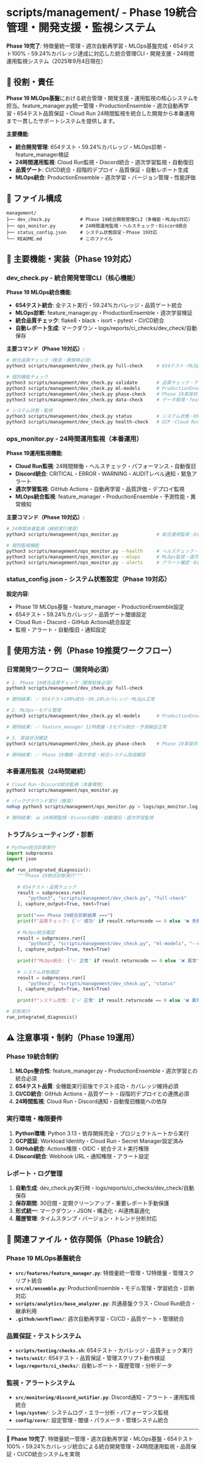 # scripts/management/ - Phase 19統合管理・開発支援・監視システム

**Phase 19完了**: 特徴量統一管理・週次自動再学習・MLOps基盤完成・654テスト100%・59.24%カバレッジ達成に対応した統合管理CLI・開発支援・24時間運用監視システム（2025年9月4日現在）

## 🎯 役割・責任

**Phase 19 MLOps基盤**における統合管理・開発支援・運用監視の核心システムを担当。feature_manager.py統一管理・ProductionEnsemble・週次自動再学習・654テスト品質保証・Cloud Run 24時間監視を統合した開発から本番運用まで一貫したサポートシステムを提供します。

**主要機能**:
- **統合開発管理**: 654テスト・59.24%カバレッジ・MLOps診断・feature_manager検証
- **24時間運用監視**: Cloud Run監視・Discord統合・週次学習監視・自動復旧
- **品質ゲート**: CI/CD統合・段階的デプロイ・品質保証・自動レポート生成
- **MLOps統合**: ProductionEnsemble・週次学習・バージョン管理・性能評価

## 📂 ファイル構成

```
management/
├── dev_check.py           # Phase 19統合開発管理CLI（多機能・MLOps対応）
├── ops_monitor.py         # 24時間運用監視・ヘルスチェック・Discord統合
├── status_config.json     # システム状態設定・Phase 19対応
└── README.md              # このファイル
```

## 🔧 主要機能・実装（Phase 19対応）

### **dev_check.py - 統合開発管理CLI（核心機能）**

**Phase 19 MLOps統合機能**:
- **654テスト統合**: 全テスト実行・59.24%カバレッジ・品質ゲート統合
- **MLOps診断**: feature_manager.py・ProductionEnsemble・週次学習検証
- **統合品質チェック**: flake8・black・isort・pytest・CI/CD統合
- **自動レポート生成**: マークダウン・logs/reports/ci_checks/dev_check/自動保存

**主要コマンド（Phase 19対応）**:
```bash
# 統合品質チェック（推奨・開発時必須）
python3 scripts/management/dev_check.py full-check     # 654テスト・MLOps・全診断

# 個別機能チェック
python3 scripts/management/dev_check.py validate       # 品質チェック・テスト実行
python3 scripts/management/dev_check.py ml-models      # ProductionEnsemble作成・検証
python3 scripts/management/dev_check.py phase-check    # Phase 19実装状況確認
python3 scripts/management/dev_check.py data-check     # データ取得・feature_manager確認

# システム状態・監視
python3 scripts/management/dev_check.py status         # システム状態・654テスト状況
python3 scripts/management/dev_check.py health-check   # GCP・Cloud Run・本番環境確認
```

### **ops_monitor.py - 24時間運用監視（本番運用）**

**Phase 19運用監視機能**:
- **Cloud Run監視**: 24時間稼働・ヘルスチェック・パフォーマンス・自動復旧
- **Discord統合**: CRITICAL・ERROR・WARNING・AUDITレベル通知・緊急アラート
- **週次学習監視**: GitHub Actions・自動再学習・品質評価・デプロイ監視
- **MLOps統合監視**: feature_manager・ProductionEnsemble・予測性能・異常検知

**主要コマンド（Phase 19対応）**:
```bash
# 24時間本番監視（継続実行推奨）
python3 scripts/management/ops_monitor.py              # 総合運用監視・Discord通知

# 個別監視機能
python3 scripts/management/ops_monitor.py --health     # ヘルスチェック・システム状態
python3 scripts/management/ops_monitor.py --mlops      # MLOps監視・週次学習状況
python3 scripts/management/ops_monitor.py --alerts     # アラート確認・Discord通知状況
```

### **status_config.json - システム状態設定（Phase 19対応）**

**設定内容**:
- Phase 19 MLOps基盤・feature_manager・ProductionEnsemble設定
- 654テスト・59.24%カバレッジ・品質ゲート閾値設定
- Cloud Run・Discord・GitHub Actions統合設定
- 監視・アラート・自動復旧・通知設定

## 📝 使用方法・例（Phase 19推奨ワークフロー）

### **日常開発ワークフロー（開発時必須）**

```bash
# 1. Phase 19統合品質チェック（開発前後必須）
python3 scripts/management/dev_check.py full-check

# 期待結果: ✅ 654テスト100%成功・59.24%カバレッジ・MLOps正常

# 2. MLOps・モデル管理
python3 scripts/management/dev_check.py ml-models      # ProductionEnsemble作成・検証

# 期待結果: ✅ feature_manager 12特徴量・3モデル統合・予測検証正常

# 3. 実装状況確認
python3 scripts/management/dev_check.py phase-check    # Phase 19実装状況

# 期待結果: ✅ Phase 19機能・週次学習・統合システム完成確認
```

### **本番運用監視（24時間継続）**

```bash
# Cloud Run・Discord統合監視（本番環境）
python3 scripts/management/ops_monitor.py

# バックグラウンド実行（推奨）
nohup python3 scripts/management/ops_monitor.py > logs/ops_monitor.log 2>&1 &

# 期待結果: 📊 24時間監視・Discord通知・自動復旧・週次学習監視
```

### **トラブルシューティング・診断**

```python
# Python統合診断実行
import subprocess
import json

def run_integrated_diagnosis():
    """Phase 19統合診断実行"""
    
    # 654テスト・品質チェック
    result = subprocess.run([
        "python3", "scripts/management/dev_check.py", "full-check"
    ], capture_output=True, text=True)
    
    print("=== Phase 19統合診断結果 ===")
    print(f"品質チェック: {'✅ 成功' if result.returncode == 0 else '❌ 失敗'}")
    
    # MLOps統合確認
    result = subprocess.run([
        "python3", "scripts/management/dev_check.py", "ml-models", "--dry-run"
    ], capture_output=True, text=True)
    
    print(f"MLOps統合: {'✅ 正常' if result.returncode == 0 else '❌ 異常'}")
    
    # システム状態確認
    result = subprocess.run([
        "python3", "scripts/management/dev_check.py", "status"
    ], capture_output=True, text=True)
    
    print(f"システム状態: {'✅ 正常' if result.returncode == 0 else '❌ 異常'}")

# 診断実行
run_integrated_diagnosis()
```

## ⚠️ 注意事項・制約（Phase 19運用）

### **Phase 19統合制約**

1. **MLOps整合性**: feature_manager.py・ProductionEnsemble・週次学習との統合必須
2. **654テスト品質**: 全機能実行前後でテスト成功・カバレッジ維持必須
3. **CI/CD統合**: GitHub Actions・品質ゲート・段階的デプロイとの連携必須
4. **24時間監視**: Cloud Run・Discord通知・自動復旧機能への依存

### **実行環境・権限要件**

1. **Python環境**: Python 3.13・依存関係完全・プロジェクトルートから実行
2. **GCP認証**: Workload Identity・Cloud Run・Secret Manager設定済み
3. **GitHub統合**: Actions権限・OIDC・統合テスト実行権限
4. **Discord統合**: Webhook URL・通知権限・アラート設定

### **レポート・ログ管理**

1. **自動生成**: dev_check.py実行時・logs/reports/ci_checks/dev_check/自動保存
2. **保存期間**: 30日間・定期クリーンアップ・重要レポート手動保護
3. **形式統一**: マークダウン・JSON・構造化・AI連携最適化
4. **履歴管理**: タイムスタンプ・バージョン・トレンド分析対応

## 🔗 関連ファイル・依存関係（Phase 19統合）

### **Phase 19 MLOps基盤統合**
- **`src/features/feature_manager.py`**: 特徴量統一管理・12特徴量・管理スクリプト統合
- **`src/ml/ensemble.py`**: ProductionEnsemble・モデル管理・学習統合・診断対応
- **`scripts/analytics/base_analyzer.py`**: 共通基盤クラス・Cloud Run統合・継承利用
- **`.github/workflows/`**: 週次自動再学習・CI/CD・品質ゲート・管理統合

### **品質保証・テストシステム**
- **`scripts/testing/checks.sh`**: 654テスト・カバレッジ・品質チェック実行
- **`tests/unit/`**: 654テスト・品質保証・管理スクリプト動作検証
- **`logs/reports/ci_checks/`**: 自動レポート・履歴管理・分析データ

### **監視・アラートシステム**
- **`src/monitoring/discord_notifier.py`**: Discord通知・アラート・運用監視統合
- **`logs/system/`**: システムログ・エラー分析・パフォーマンス監視
- **`config/core/`**: 設定管理・閾値・パラメータ・管理システム統合

---

**🎯 Phase 19完了**: 特徴量統一管理・週次自動再学習・MLOps基盤・654テスト100%・59.24%カバレッジ統合による統合開発管理・24時間運用監視・品質保証・CI/CD統合システムを実現